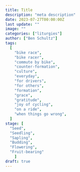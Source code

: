```yaml
---
title: Title
description: "meta description"
date: 2023-07-27T00:00:00Z
last update: ""
image: ""
categories: ["liturgies"]
author: ["Ben Schultz"]
tags:
  [
    "bike race",
    "bike racer",
    "commute by bike",
    "counter-formation",
    "culture",
    "everyday",
    "for drivers",
    "for others",
    "formation",
    "grace",
    "gratitude",
    "joy of cycling",
    "on a ride",
    "when things go wrong",
  ]
stage: [
  "Seed",
  "Seedling",
  "Sapling",
  "Budding",
  "Flowering",
  "Fruit-bearing"
	]
draft: true
---
```

